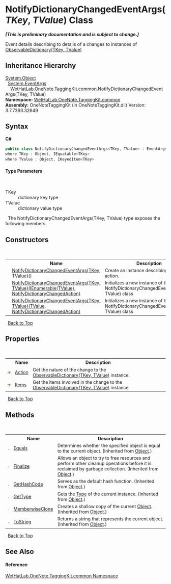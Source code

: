 # NotifyDictionaryChangedEventArgs(*TKey*, *TValue*) Class
 _**\[This is preliminary documentation and is subject to change.\]**_

Event details describing to details of a changes to instances of <a href="b95e4b9e-1bee-ddc0-1db7-61a35069e23a.md">ObservableDictionary(TKey, TValue)</a>


## Inheritance Hierarchy
<a href="http://msdn2.microsoft.com/en-us/library/e5kfa45b" target="_blank">System.Object</a><br />&nbsp;&nbsp;<a href="http://msdn2.microsoft.com/en-us/library/118wxtk3" target="_blank">System.EventArgs</a><br />&nbsp;&nbsp;&nbsp;&nbsp;WetHatLab.OneNote.TaggingKit.common.NotifyDictionaryChangedEventArgs(TKey, TValue)<br />
**Namespace:**&nbsp;<a href="bcdbab9c-63d1-48a4-6937-af53fb8d9a55.md">WetHatLab.OneNote.TaggingKit.common</a><br />**Assembly:**&nbsp;OneNoteTaggingKit (in OneNoteTaggingKit.dll) Version: 3.7.7393.32649

## Syntax

**C#**<br />
``` C#
public class NotifyDictionaryChangedEventArgs<TKey, TValue> : EventArgs
where TKey : Object, IEquatable<TKey>
where TValue : Object, IKeyedItem<TKey>

```


#### Type Parameters
&nbsp;<dl><dt>TKey</dt><dd>dictionary key type</dd><dt>TValue</dt><dd>dictionary value type</dd></dl>&nbsp;
The NotifyDictionaryChangedEventArgs(TKey, TValue) type exposes the following members.


## Constructors
&nbsp;<table><tr><th></th><th>Name</th><th>Description</th></tr><tr><td>![Protected method](media/protmethod.gif "Protected method")</td><td><a href="3ec01397-075d-3e67-fd3b-2e5c3f149aa2.md">NotifyDictionaryChangedEventArgs(TKey, TValue)()</a></td><td>
Create an instance describing a <a href="2dae77bf-03d6-02df-4c8e-e1e5ea46a86a.md">Reset</a> action.</td></tr><tr><td>![Protected method](media/protmethod.gif "Protected method")</td><td><a href="4cde9c7f-747a-63ab-f3b7-13eb16474271.md">NotifyDictionaryChangedEventArgs(TKey, TValue)(IEnumerable(TValue), NotifyDictionaryChangedAction)</a></td><td>
Initializes a new instance of the NotifyDictionaryChangedEventArgs(TKey, TValue) class</td></tr><tr><td>![Protected method](media/protmethod.gif "Protected method")</td><td><a href="5dbf55fb-ec7b-5019-0478-2b7b96a7f66b.md">NotifyDictionaryChangedEventArgs(TKey, TValue)(TValue, NotifyDictionaryChangedAction)</a></td><td>
Initializes a new instance of the NotifyDictionaryChangedEventArgs(TKey, TValue) class</td></tr></table>&nbsp;
<a href="#notifydictionarychangedeventargs(*tkey*,-*tvalue*)-class">Back to Top</a>

## Properties
&nbsp;<table><tr><th></th><th>Name</th><th>Description</th></tr><tr><td>![Public property](media/pubproperty.gif "Public property")</td><td><a href="04887103-2749-c463-2e19-cf9588a5be56.md">Action</a></td><td>
Get the nature of the change to the <a href="b95e4b9e-1bee-ddc0-1db7-61a35069e23a.md">ObservableDictionary(TKey, TValue)</a> instance.</td></tr><tr><td>![Public property](media/pubproperty.gif "Public property")</td><td><a href="1abb2ce4-d616-eef1-7a65-cbed78c73599.md">Items</a></td><td>
Get the items involved in the change to the <a href="b95e4b9e-1bee-ddc0-1db7-61a35069e23a.md">ObservableDictionary(TKey, TValue)</a> instance</td></tr></table>&nbsp;
<a href="#notifydictionarychangedeventargs(*tkey*,-*tvalue*)-class">Back to Top</a>

## Methods
&nbsp;<table><tr><th></th><th>Name</th><th>Description</th></tr><tr><td>![Public method](media/pubmethod.gif "Public method")</td><td><a href="http://msdn2.microsoft.com/en-us/library/bsc2ak47" target="_blank">Equals</a></td><td>
Determines whether the specified object is equal to the current object.
 (Inherited from <a href="http://msdn2.microsoft.com/en-us/library/e5kfa45b" target="_blank">Object</a>.)</td></tr><tr><td>![Protected method](media/protmethod.gif "Protected method")</td><td><a href="http://msdn2.microsoft.com/en-us/library/4k87zsw7" target="_blank">Finalize</a></td><td>
Allows an object to try to free resources and perform other cleanup operations before it is reclaimed by garbage collection.
 (Inherited from <a href="http://msdn2.microsoft.com/en-us/library/e5kfa45b" target="_blank">Object</a>.)</td></tr><tr><td>![Public method](media/pubmethod.gif "Public method")</td><td><a href="http://msdn2.microsoft.com/en-us/library/zdee4b3y" target="_blank">GetHashCode</a></td><td>
Serves as the default hash function.
 (Inherited from <a href="http://msdn2.microsoft.com/en-us/library/e5kfa45b" target="_blank">Object</a>.)</td></tr><tr><td>![Public method](media/pubmethod.gif "Public method")</td><td><a href="http://msdn2.microsoft.com/en-us/library/dfwy45w9" target="_blank">GetType</a></td><td>
Gets the <a href="http://msdn2.microsoft.com/en-us/library/42892f65" target="_blank">Type</a> of the current instance.
 (Inherited from <a href="http://msdn2.microsoft.com/en-us/library/e5kfa45b" target="_blank">Object</a>.)</td></tr><tr><td>![Protected method](media/protmethod.gif "Protected method")</td><td><a href="http://msdn2.microsoft.com/en-us/library/57ctke0a" target="_blank">MemberwiseClone</a></td><td>
Creates a shallow copy of the current <a href="http://msdn2.microsoft.com/en-us/library/e5kfa45b" target="_blank">Object</a>.
 (Inherited from <a href="http://msdn2.microsoft.com/en-us/library/e5kfa45b" target="_blank">Object</a>.)</td></tr><tr><td>![Public method](media/pubmethod.gif "Public method")</td><td><a href="http://msdn2.microsoft.com/en-us/library/7bxwbwt2" target="_blank">ToString</a></td><td>
Returns a string that represents the current object.
 (Inherited from <a href="http://msdn2.microsoft.com/en-us/library/e5kfa45b" target="_blank">Object</a>.)</td></tr></table>&nbsp;
<a href="#notifydictionarychangedeventargs(*tkey*,-*tvalue*)-class">Back to Top</a>

## See Also


#### Reference
<a href="bcdbab9c-63d1-48a4-6937-af53fb8d9a55.md">WetHatLab.OneNote.TaggingKit.common Namespace</a><br />